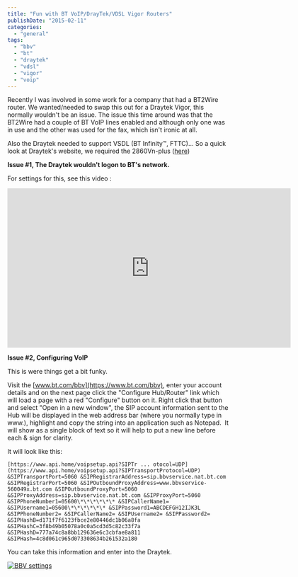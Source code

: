 ```yaml
---
title: "Fun with BT VoIP/DrayTek/VDSL Vigor Routers"
publishDate: "2015-02-11"
categories: 
  - "general"
tags: 
  - "bbv"
  - "bt"
  - "draytek"
  - "vdsl"
  - "vigor"
  - "voip"
---
```


Recently I was involved in some work for a company that had a BT2Wire router. We wanted/needed to swap this out for a Draytek Vigor, this normally wouldn't be an issue. The issue this time around was that the BT2Wire had a couple of BT VoIP lines enabled and although only one was in use and the other was used for the fax, which isn't ironic at all.

Also the Draytek needed to support VSDL (BT Infinity™, FTTC)... So a quick look at Draytek's website, we required the 2860Vn-plus ([here](https://www.draytek.co.uk/products/business/vigor-2860))

**Issue #1, The Draytek wouldn't logon to BT's network.**

For settings for this, see this video :

<iframe width="640" height="360" src="https://youtube.com/embed/n7-zYcSVHF4" frameborder="0" allowfullscreen="allowfullscreen"></iframe>

**Issue #2, Configuring VoIP**

This is were things get a bit funky.

Visit the [www.bt.com/bbv](https://www.bt.com/bbv), enter your account details and on the next page click the "Configure Hub/Router" link which will load a page with a red "Configure" button on it. Right click that button and select "Open in a new window", the SIP account information sent to the Hub will be displayed in the web address bar (where you normally type in www.), highlight and copy the string into an application such as Notepad.  It will show as a single block of text so it will help to put a new line before each & sign for clarity.

It will look like this:

```plaintext
[https://www.api.home/voipsetup.api?SIPTr ... otocol=UDP](https://www.api.home/voipsetup.api?SIPTransportProtocol=UDP) &SIPTransportPort=5060 &SIPRegistrarAddress=sip.bbvservice.nat.bt.com &SIPRegistrarPort=5060 &SIPOutboundProxyAddress=www.bbvservice-560049x.bt.com &SIPOutboundProxyPort=5060 &SIPProxyAddress=sip.bbvservice.nat.bt.com &SIPProxyPort=5060 &SIPPhoneNumber1=05600\*\*\*\*\*\* &SIPCallerName1= &SIPUsername1=05600\*\*\*\*\*\* &SIPPassword1=ABCDEFGH12IJK3L &SIPPhoneNumber2= &SIPCallerName2= &SIPUsername2= &SIPPassword2= &SIPHashB=d171f7f6123fbce2e80446dc1b06a8fa &SIPHashC=3f8b49b05078a0c0a5cd3d5c82c33f7a &SIPHashD=777a74c8a8bb129636e6c3cbfae8a811 &SIPHash=4c8d061c965d073308634b261532a180
```

You can take this information and enter into the Draytek.

[![BBV settings](/images/BBV-settings.jpg)](https://www.ramblinggeek.co.uk/wp-content/uploads/2015/02/BBV-settings.jpg)
